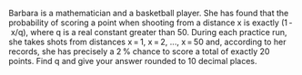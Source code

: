   Barbara is a mathematician and a basketball player. She has found that the probability of scoring a point when shooting from a distance x is exactly (1&thinsp;-&nbsp;x/q), where q is a real constant greater than 50.    During each practice run, she takes shots from distances x&thinsp;=&thinsp;1, x&thinsp;=&thinsp;2, ..., x&thinsp;=&thinsp;50 and, according to her records, she has precisely a 2&thinsp;% chance to score a total of exactly 20 points.    Find q and give your answer rounded to 10 decimal places.  